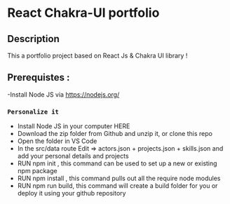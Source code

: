 # React Chakra-UI portfolio

## Description

This a portfolio project based on React Js & Chakra UI library !

## Prerequistes :

-Install Node JS via https://nodejs.org/

### `Personalize it`

- Install Node JS in your computer HERE
- Download the zip folder from Github and unzip it, or clone this repo
- Open the folder in VS Code
- In the src/data route Edit => actors.json + projects.json + skills.json and add your personal details and projects
- RUN npm init , this command can be used to set up a new or existing npm package
- RUN npm install , this command pulls out all the require node modules
- RUN npm run build, this command will create a build folder for you or deploy it using your github repository
